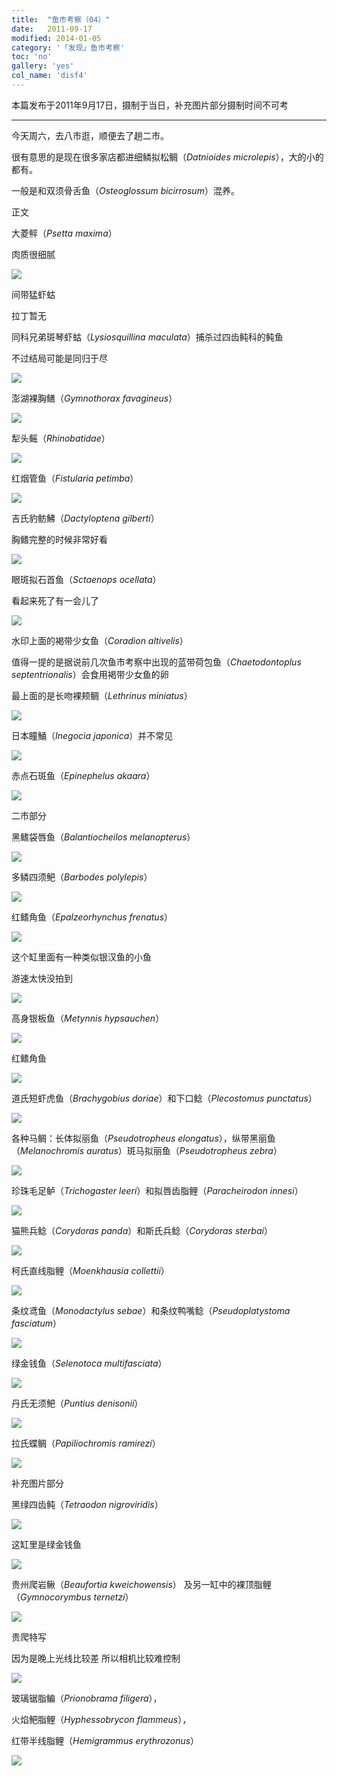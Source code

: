 ```yaml
---
title:  "鱼市考察（04）"
date:   2011-09-17
modified: 2014-01-05
category: '「发现」鱼市考察'
toc: 'no'
gallery: 'yes'
col_name: 'disf4'
---
```


本篇发布于2011年9月17日，摄制于当日，补充图片部分摄制时间不可考

---

今天周六，去八市逛，顺便去了趟二市。

很有意思的是现在很多家店都进细鳞拟松鲷（<i>Datnioides microlepis</i>），大的小的都有。

一般是和双须骨舌鱼（<i>Osteoglossum bicirrosum</i>）混养。

正文

大菱鲆（<i>Psetta maxima</i>）

肉质很细腻

<img class='disc' src='https://i.postimg.cc/cJhwQKd9/10.jpg'>

间带猛虾蛄

拉丁暂无

同科兄弟斑琴虾蛄（<i>Lysiosquillina maculata</i>）捕杀过四齿鲀科的鲀鱼

不过结局可能是同归于尽

<img class='disc' src='https://i.postimg.cc/4y7ckBVq/11.jpg'>

澎湖裸胸鳝（<i>Gymnothorax favagineus</i>）

<img class='disc' src='https://i.postimg.cc/MKBB93Wj/12.jpg'>

犁头鳐（<i>Rhinobatidae</i>）

<img class='disc' src='https://i.postimg.cc/PJgwtYMx/13.jpg'>

红烟管鱼（<i>Fistularia petimba</i>）

<img class='disc' src='https://i.postimg.cc/2jMvFNfD/14.jpg'>

吉氏豹鲂鮄（<i>Dactyloptena gilberti</i>）

胸鳍完整的时候非常好看

<img class='disc' src='https://i.postimg.cc/nzL7THzH/15.jpg'>

眼斑拟石首鱼（<i>Sctaenops ocellata</i>）

看起来死了有一会儿了

<img class='disc' src='https://i.postimg.cc/MTrBFhM1/16.jpg'>

水印上面的褐带少女鱼（<i>Coradion altivelis</i>）

值得一提的是据说前几次鱼市考察中出现的蓝带荷包鱼（<i>Chaetodontoplus septentrionalis</i>）会食用褐带少女鱼的卵

最上面的是长吻裸颊鲷（<i>Lethrinus miniatus</i>）

<img class='disc' src='https://i.postimg.cc/y8zZthdp/17.jpg'>

日本瞳鯒（<i>Inegocia japonica</i>）并不常见

<img class='disc' src='https://i.postimg.cc/0ydws6Kk/18.jpg'>

赤点石斑鱼（<i>Epinephelus akaara</i>）

<img class='disc' src='https://i.postimg.cc/vmY6HQ5W/19.jpg'>

二市部分

黑鳍袋唇鱼（<i>Balantiocheilos melanopterus</i>）

<img class='disc' src='https://i.postimg.cc/k5TR2kyL/20.jpg'>

多鳞四须鲃（<i>Barbodes polylepis</i>）

<img class='disc' src='https://i.postimg.cc/ydWgcvQx/21.jpg'>

红鳍角鱼（<i>Epalzeorhynchus frenatus</i>）

<img class='disc' src='https://i.postimg.cc/7br5vDxJ/22.jpg'>

这个缸里面有一种类似银汉鱼的小鱼

游速太快没拍到

<img class='disc' src='https://i.postimg.cc/C5qR6dVV/23.jpg'>

高身银板鱼（<i>Metynnis hypsauchen</i>）

<img class='disc' src='https://i.postimg.cc/sX8Bc7qc/24.jpg'>

红鳍角鱼

<img class='disc' src='https://i.postimg.cc/kMBhwSBt/25.jpg'>

道氏短虾虎鱼（<i>Brachygobius doriae</i>）和下口鲶（<i>Plecostomus punctatus</i>）

<img class='disc' src='https://i.postimg.cc/NGSCn0HC/26.jpg'>

各种马鲷：长体拟丽鱼（<i>Pseudotropheus elongatus</i>），纵带黑丽鱼（<i>Melanochromis auratus</i>）斑马拟丽鱼（<i>Pseudotropheus zebra</i>）

<img class='disc' src='https://i.postimg.cc/m29pWG3L/27.jpg'>

珍珠毛足鲈（<i>Trichogaster leeri</i>）和拟唇齿脂鲤（<i>Paracheirodon innesi</i>）

<img class='disc' src='https://i.postimg.cc/4xTLJFwz/28.jpg'>

猫熊兵鲶（<i>Corydoras panda</i>）和斯氏兵鲶（<i>Corydoras sterbai</i>）

<img class='disc' src='https://i.postimg.cc/N0sdX93F/29.jpg'>

柯氏直线脂鲤（<i>Moenkhausia collettii</i>）

<img class='disc' src='https://i.postimg.cc/0NVc05vf/30.jpg'>

条纹鸢鱼（<i>Monodactylus sebae</i>）和条纹鸭嘴鲶（<i>Pseudoplatystoma fasciatum</i>）

<img class='disc' src='https://i.postimg.cc/NMLbJhfw/31.jpg'>

绿金钱鱼（<i>Selenotoca multifasciata</i>）

<img class='disc' src='https://i.postimg.cc/V6Tg27d0/32.jpg'>

丹氏无须鲃（<i>Puntius denisonii</i>）

<img class='disc' src='https://i.postimg.cc/MHQ5wyQP/33.jpg'>

拉氏蝶鲷（<i>Papiliochromis ramirezi</i>）

<img class='disc' src='https://i.postimg.cc/3x71M0J1/34.jpg'>

补充图片部分

黑绿四齿鲀（<i>Tetraodon nigroviridis</i>）

<img class='disc' src='https://i.postimg.cc/wxy0DdGX/35.jpg'>

这缸里是绿金钱鱼

<img class='disc' src='https://i.postimg.cc/ryBgJYBv/36.jpg'>

贵州爬岩鳅（<i>Beaufortia kweichowensis</i>） 及另一缸中的裸顶脂鲤（<i>Gymnocorymbus ternetzi</i>）

<img class='disc' src='https://i.postimg.cc/HsbzP9Hj/37.jpg'>

贵爬特写

因为是晚上光线比较差 所以相机比较难控制

<img class='disc' src='https://i.postimg.cc/BnggJZj0/38.jpg'>

玻璃锯脂鳊（<i>Prionobrama filigera</i>），

火焰鲃脂鲤（<i>Hyphessobrycon flammeus</i>），

红带半线脂鲤（<i>Hemigrammus erythrozonus</i>）

<img class='disc' src='https://i.postimg.cc/TPNJWkjN/39.jpg'>
